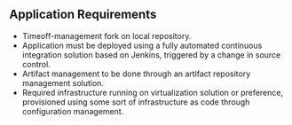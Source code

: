 ## Application Requirements

* Timeoff-management fork on local repository.
* Application must be deployed using a fully automated continuous integration solution based on Jenkins, triggered by a change in source control.
* Artifact management to be done through an artifact repository management solution.
* Required infrastructure running on virtualization solution or preference, provisioned using some sort of infrastructure as code through configuration management. 
